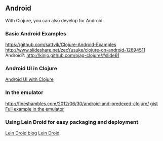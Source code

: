 ## Android

With Clojure, you can also develop for Android. 

### Basic Android Examples

https://github.com/sattvik/Clojure-Android-Examples
http://www.slideshare.net/zecYusuke/clojure-on-android-12694511
Android?: http://kinjo.github.com/ojag-clojure/#slide61

### Android UI in Clojure
[Android UI with Clojure](http://clojure-android.blogspot.jp/2012/06/android-ui-with-clojure.html)

### In the emulator
http://fineshambles.com/2012/06/30/android-and-predexed-clojure/
[gist](https://gist.github.com/1032864)
[Full example in the emulator](http://www.serendip.ws/archives/4855)

### Using Lein Droid for easy packaging and deployment
[Lein Droid blog](http://clojure-android.blogspot.jp/)
[Lein Droid](https://github.com/alexander-yakushev/lein-droid)
